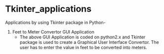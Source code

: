# Tkinter_applications

Applications by using Tkinter package in Python-

1. Feet to Meter Convertor GUI Application
     - The above GUI Application is coded on python2.x and Tkinter package is used to create a Graphical User Interface Convertor.
       The user has to enter the value in feet to be converted into meters.
